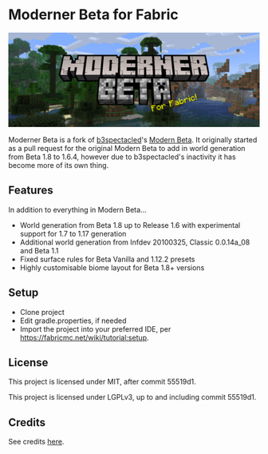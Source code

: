 # Moderner Beta for Fabric

![Moderner Beta Banner](banner.png)

Moderner Beta is a fork of [b3spectacled](https://github.com/b3spectacled)'s [Modern Beta](https://github.com/b3spectacled/modern-beta-fabric). It originally started as a pull request for the original Modern Beta to add in world generation from Beta 1.8 to 1.6.4, however due to b3spectacled's inactivity it has become more of its own thing.

## Features
In addition to everything in Modern Beta...
- World generation from Beta 1.8 up to Release 1.6 with experimental support for 1.7 to 1.17 generation
- Additional world generation from Infdev 20100325, Classic 0.0.14a_08 and Beta 1.1
- Fixed surface rules for Beta Vanilla and 1.12.2 presets
- Highly customisable biome layout for Beta 1.8+ versions

## Setup

* Clone project
* Edit gradle.properties, if needed
* Import the project into your preferred IDE, per https://fabricmc.net/wiki/tutorial:setup.

## License

This project is licensed under MIT, after commit 55519d1.

This project is licensed under LGPLv3, up to and including commit 55519d1.

## Credits

See credits [here](https://github.com/b3spectacled/modern-beta-fabric/wiki/Credits).
